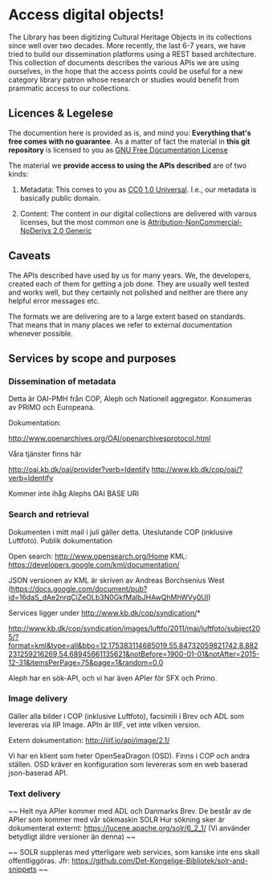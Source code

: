 # Access digital objects!

The Library has been digitizing Cultural Heritage Objects in its
collections since well over two decades. More recently, the last 6-7
years, we have tried to build our dissemination platforms using a REST
based architecture. This collection of documents describes the various
APIs we are using ourselves, in the hope that the access points could
be useful for a new category library patron whose research or studies
would benefit from prammatic access to our collections.


## Licences & Legelese

The documention here is provided as is, and mind you: __Everything
that's free comes with no guarantee__. As a matter of fact the material
in __this git repository__ is licensed to you as [GNU Free Documentation License](LICENSE)

The material we __provide access to using the APIs described__ are of two kinds:

1. Metadata: This comes to you as [CC0 1.0
Universal](https://creativecommons.org/publicdomain/zero/1.0/). I.e.,
our metadata is basically public domain.

2. Content: The content in our digital collections are delivered with
varous licenses, but the most common one is
[Attribution-NonCommercial-NoDerivs 2.0
Generic](https://creativecommons.org/licenses/by-nc-nd/2.0/)

## Caveats

The APIs described have used by us for many years. We, the developers,
created each of them for getting a job done. They are usually well
tested and works well, but they certainly not polished and neither are
there any helpful error messages etc.

The formats we are delivering are to a large extent based on
standards. That means that in many places we refer to external
documentation whenever possible.


## Services by scope and purposes

### Dissemination of metadata

Detta är OAI-PMH från COP, Aleph och Nationell aggregator. Konsumeras av PRIMO och Europeana.

Dokumentation:

http://www.openarchives.org/OAI/openarchivesprotocol.html

Våra tjänster finns här

http://oai.kb.dk/oai/provider?verb=Identify
http://www.kb.dk/cop/oai/?verb=Identify

Kommer inte ihåg Alephs OAI BASE URI

### Search and retrieval

Dokumenten i mitt mail i juli gäller detta. Uteslutande COP (inklusive Luftfoto). Publik dokumentation

Open search: http://www.opensearch.org/Home
KML: https://developers.google.com/kml/documentation/

JSON versionen av KML är skriven av Andreas Borchsenius West (https://docs.google.com/document/pub?id=16daS_dAe2nrqCiZeOLb3N0GkfMalbJHAwQhMhWVy0UI)

Services ligger under http://www.kb.dk/cop/syndication/*

http://www.kb.dk/cop/syndication/images/luftfo/2011/maj/luftfoto/subject205/?format=kml&type=all&bbo=12.175383114685019,55.84732059821742,8.882231259216269,54.68945661135621&notBefore=1900-01-01&notAfter=2015-12-31&itemsPerPage=75&page=1&random=0.0

Aleph har en sök-API, och vi har även APIer för SFX och Primo.

### Image delivery

Gäller alla bilder i COP (inklusive Luftfoto), facsimili i Brev och ADL som levereras via IIP Image. APIn är IIIF, vet inte vilken version.

Extern dokumentation: http://iiif.io/api/image/2.1/

Vi har en klient som heter OpenSeaDragon (OSD). Finns i COP och andra ställen. OSD kräver en konfiguration som levereras som en web baserad json-baserad API.

### Text delivery

~~ Helt nya APIer kommer med ADL och Danmarks Brev. De består av de APIer som kommer med vår sökmaskin SOLR Hur sökning sker är dokumenterat externt: https://lucene.apache.org/solr/6_2_1/ (Vi använder betydligt äldre versioner än denna) ~~

~~ SOLR suppleras med ytterligare web services, som kanske inte ens skall offentliggöras. Jfr: https://github.com/Det-Kongelige-Bibliotek/solr-and-snippets ~~
